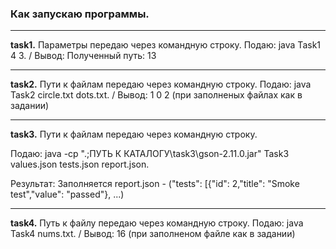 ### Как запускаю программы.
<hr>

**task1.**   Параметры передаю через командную строку. Подаю: java Task1 4 3. / Вывод: Полученный путь: 13
<hr>

**task2.**   Пути к файлам передаю через командную строку. Подаю: java Task2 circle.txt dots.txt. / Вывод: 1 0 2 (при заполненых файлах как в задании)
 <hr>
 
**task3.**   Пути к файлам передаю через командную строку. 

Подаю: java -cp ".;ПУТЬ К КАТАЛОГУ\task3\gson-2.11.0.jar" Task3 values.json tests.json report.json. 

Результат: Заполняется report.json - ("tests": [{"id": 2,"title": "Smoke test","value": "passed"}, ...)
<hr>  

**task4.**   Путь к файлу передаю через командную строку. Подаю: java Task4 nums.txt. / Вывод: 16 (при заполненом файле как в задании)
